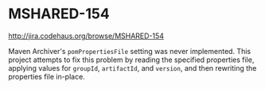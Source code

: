 MSHARED-154
==========
http://jira.codehaus.org/browse/MSHARED-154

Maven Archiver's `pomPropertiesFile` setting was never implemented. This
project attempts to fix this problem by reading the specified properties
file, applying values for `groupId`, `artifactId`, and `version`, and
then rewriting the properties file in-place.

